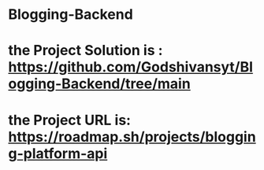 # Blogging-Backend
# the Project Solution is : https://github.com/Godshivansyt/Blogging-Backend/tree/main
# the Project URL is: https://roadmap.sh/projects/blogging-platform-api
